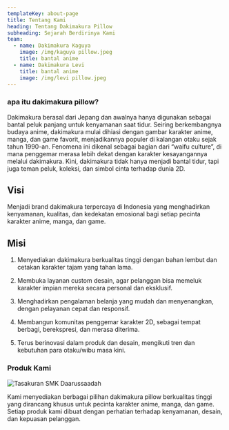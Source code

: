 ```yaml
---
templateKey: about-page
title: Tentang Kami
heading: Tentang Dakimakura Pillow
subheading: Sejarah Berdirinya Kami
team:
  - name: Dakimakura Kaguya
    image: /img/kaguya pillow.jpeg
    title: bantal anime
  - name: Dakimakura Levi
    title: bantal anime
    image: /img/levi pillow.jpeg
---
```

### **apa itu dakimakura pillow?**

Dakimakura berasal dari Jepang dan awalnya hanya digunakan sebagai bantal peluk panjang untuk kenyamanan saat tidur. Seiring berkembangnya budaya anime, dakimakura mulai dihiasi dengan gambar karakter anime, manga, dan game favorit, menjadikannya populer di kalangan otaku sejak tahun 1990-an.
Fenomena ini dikenal sebagai bagian dari “waifu culture”, di mana penggemar merasa lebih dekat dengan karakter kesayangannya melalui dakimakura. Kini, dakimakura tidak hanya menjadi bantal tidur, tapi juga teman peluk, koleksi, dan simbol cinta terhadap dunia 2D.



## **Visi**

Menjadi brand dakimakura terpercaya di Indonesia yang menghadirkan kenyamanan, kualitas, dan kedekatan emosional bagi setiap pecinta karakter anime, manga, dan game.

## **Misi**

1. Menyediakan dakimakura berkualitas tinggi dengan bahan lembut dan cetakan karakter tajam yang tahan lama.

2. Membuka layanan custom desain, agar pelanggan bisa memeluk karakter impian mereka secara personal dan eksklusif.

3. Menghadirkan pengalaman belanja yang mudah dan menyenangkan, dengan pelayanan cepat dan responsif.

4. Membangun komunitas penggemar karakter 2D, sebagai tempat berbagi, berekspresi, dan merasa diterima.

5. Terus berinovasi dalam produk dan desain, mengikuti tren dan kebutuhan para otaku/wibu masa kini.


### Produk Kami

![Tasakuran SMK Daarussaadah](img/dakimakura_page.jpeg)

Kami menyediakan berbagai pilihan dakimakura pillow berkualitas tinggi yang dirancang khusus untuk pecinta karakter anime, manga, dan game. Setiap produk kami dibuat dengan perhatian terhadap kenyamanan, desain, dan kepuasan pelanggan.

